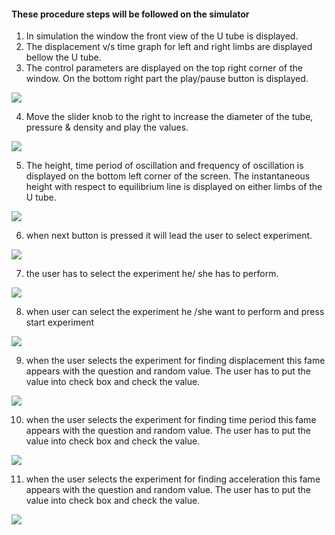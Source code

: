 #### These procedure steps will be followed on the simulator


1. In simulation the window the front view of the U tube is displayed.
2. The displacement v/s time graph for left and right limbs are displayed bellow the U tube.  
3. The control parameters are displayed on the top right corner of the window. On the bottom right part the play/pause button is displayed.  
<img src="images/utub1.png" />

4. Move the slider knob to the right to increase the diameter of the tube, pressure & density and play the values.
<img src="images/utub1.png" />


5. The height, time period of oscillation and frequency of oscillation is displayed on the bottom left corner of the screen. The instantaneous height with respect to equilibrium line is displayed on either limbs of the U tube.  

<img src="images/utub1.png" />



6. when next button is pressed it will lead the user to select experiment.
<img src="images/utube2.png" />

7. the user has to select the experiment he/ she has to perform.  
<img src="images/utube3.png" />

8. when user can select the experiment he /she want to perform and press start experiment
<img src="images/utube3.png" />

9. when the user selects the experiment for finding displacement this fame appears with the question and random value. The user has to put the value into check box and check the value.
<img src="images/utube4.png" />

10. when the user selects the experiment for finding time period this fame appears with the question and random value. The user has to put the value into check box and check the value.
<img src="images/utube5.png" />

11. when the user selects the experiment for finding acceleration this fame appears with the question and random value. The user has to put the value into check box and check the value.
<img src="images/utube6.png" />

